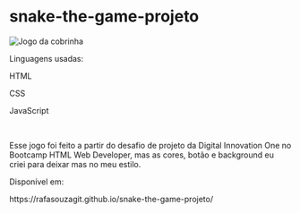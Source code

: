 # snake-the-game-projeto
![Jogo da cobrinha](https://user-images.githubusercontent.com/92611054/177673251-aa3d20cf-2bda-4acc-8472-9085317717d9.png)

<p>Linguagens usadas:</p>
<p>HTML</p>
<p>CSS</p>
<p>JavaScript</p>
<br>
<p>Esse jogo foi feito a partir do desafio de projeto da Digital Innovation One no Bootcamp HTML Web Developer, mas as cores, botão e background eu criei para deixar mas no meu estilo.</p>
<p>Disponível em:</p>
<a>https://rafasouzagit.github.io/snake-the-game-projeto/</a>
